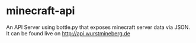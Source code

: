 minecraft-api
=============

An API Server using bottle.py that exposes minecraft server data via JSON.
It can be found live on http://api.wurstmineberg.de
